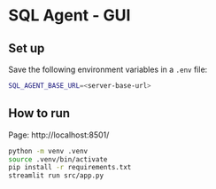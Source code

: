 # SQL Agent - GUI

## Set up
Save the following environment variables in a `.env` file:

```bash
SQL_AGENT_BASE_URL=<server-base-url>
```

## How to run

Page: http://localhost:8501/

```bash
python -m venv .venv
source .venv/bin/activate
pip install -r requirements.txt
streamlit run src/app.py
```
